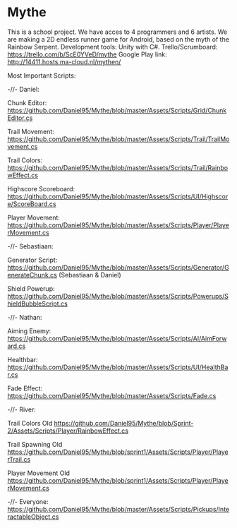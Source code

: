 # Mythe
This is a school project. We have acces to 4 programmers and 6 artists. 
We are making a 2D endless runner game for Android, based on the myth of the Rainbow Serpent.
Development tools: Unity with C#.
Trello/Scrumboard: https://trello.com/b/ScE0YVeD/mythe
Google Play link: http://14411.hosts.ma-cloud.nl/mythen/


Most Important Scripts:

-//-    Daniel:

Chunk Editor:
https://github.com/Daniel95/Mythe/blob/master/Assets/Scripts/Grid/ChunkEditor.cs

Trail Movement:
https://github.com/Daniel95/Mythe/blob/master/Assets/Scripts/Trail/TrailMovement.cs

Trail Colors:
https://github.com/Daniel95/Mythe/blob/master/Assets/Scripts/Trail/RainbowEffect.cs

Highscore Scoreboard:
https://github.com/Daniel95/Mythe/blob/master/Assets/Scripts/UI/Highscore/ScoreBoard.cs

Player Movement:
https://github.com/Daniel95/Mythe/blob/master/Assets/Scripts/Player/PlayerMovement.cs

-//-    Sebastiaan:

Generator Script:
https://github.com/Daniel95/Mythe/blob/master/Assets/Scripts/Generator/GenerateChunk.cs (Sebastiaan & Daniel)

Shield Powerup:
https://github.com/Daniel95/Mythe/blob/master/Assets/Scripts/Powerups/ShieldBubbleScript.cs

-//-    Nathan:

Aiming Enemy:
https://github.com/Daniel95/Mythe/blob/master/Assets/Scripts/AI/AimForward.cs

Healthbar:
https://github.com/Daniel95/Mythe/blob/master/Assets/Scripts/UI/HealthBar.cs

Fade Effect:
https://github.com/Daniel95/Mythe/blob/master/Assets/Scripts/Fade.cs

-//- River:

Trail Colors Old
https://github.com/Daniel95/Mythe/blob/Sprint-2/Assets/Scripts/Player/RainbowEffect.cs

Trail Spawning Old
https://github.com/Daniel95/Mythe/blob/sprint1/Assets/Scripts/Player/PlayerTrail.cs

Player Movement Old
https://github.com/Daniel95/Mythe/blob/sprint1/Assets/Scripts/Player/PlayerMovement.cs

-//- Everyone:
https://github.com/Daniel95/Mythe/blob/master/Assets/Scripts/Pickups/InteractableObject.cs